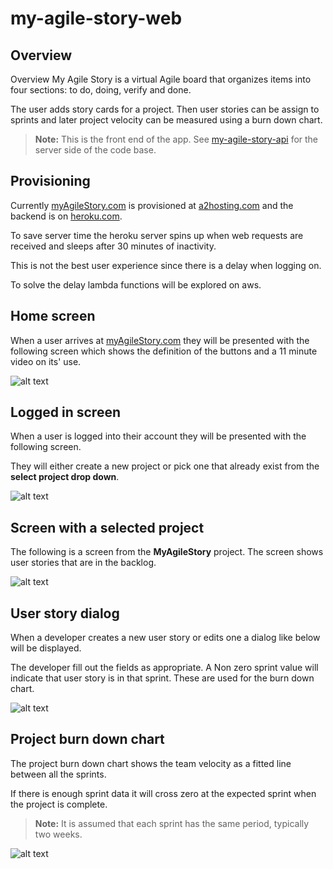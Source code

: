 # my-agile-story-web
 
## Overview 

Overview
My Agile Story is a virtual Agile board that organizes items into four sections: to do, doing, verify and done.

The user adds story cards for a project. Then user stories can be assign to sprints and later project velocity can be measured using a burn down chart.

>**Note:** This is the front end of the app.  See [my-agile-story-api](https://github.com/JimmySoftLLC/my-agile-story-api) for the server side of the code base.

## Provisioning

Currently [myAgileStory.com](https://github.com/JimmySoftLLC/my-agile-story-api) is provisioned at [a2hosting.com](https://www.a2hosting.com) and the backend is on [heroku.com](https://www.a2hosting.com).

To save server time the heroku server spins up when web requests are received and sleeps after 30 minutes of inactivity.  

This is not the best user experience since there is a delay when logging on.

To solve the delay lambda functions will be explored on aws.

## Home screen

When a user arrives at [myAgileStory.com](https://github.com/JimmySoftLLC/my-agile-story-api) they will be presented with the following screen which shows the definition of the buttons and a 11 minute video on its' use.

![alt text](https://myagilestory.com/img/startup-screen.jpg)

## Logged in screen

When a user is logged into their account they will be presented with the following screen.

They will either create a new project or pick one that already exist from the **select project drop down**.

![alt text](https://myagilestory.com/img/logged-in-screen.jpg)

## Screen with a selected project

The following is a screen from the **MyAgileStory** project.  The screen shows user stories that are in the backlog.

![alt text](https://myagilestory.com/img/project-screen.jpg)

## User story dialog

When a developer creates a new user story or edits one a dialog like below will be displayed.

The developer fill out the fields as appropriate.  A Non zero sprint value will indicate that user story is in that sprint.  These are used for the burn down chart.

![alt text](https://myagilestory.com/img/edit-user-story.jpg)

## Project burn down chart

The project burn down chart shows the team velocity as a fitted line between all the sprints.  

If there is enough sprint data it will cross zero at the expected sprint when the project is complete.  

>**Note:** It is assumed that each sprint has the same period, typically two weeks.

![alt text](https://myagilestory.com/img/burn-down-chart.jpg)

